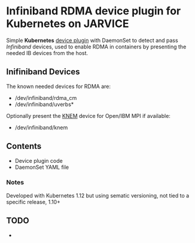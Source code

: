 # Infiniband RDMA device plugin for Kubernetes on JARVICE

Simple **Kubernetes** [device plugin](https://kubernetes.io/docs/concepts/extend-kubernetes/compute-storage-net/device-plugins/) 
with DaemonSet to detect and pass _Infiniband_ devices, 
used to enable RDMA in containers by presenting the needed IB devices from the host.

## Inifiniband Devices
The known needed devices for RDMA are:
* /dev/infiniband/rdma_cm
* /dev/infiniband/uverbs*

Optionally present the [KNEM](http://knem.gforge.inria.fr/) device for Open/IBM MPI if available:
* /dev/infiniband/knem

## Contents
* Device plugin code
* DaemonSet YAML file

### Notes
Developed with Kubernetes 1.12 but using sematic versioning, not tied to a specific release, 1.10+

## TODO
*
